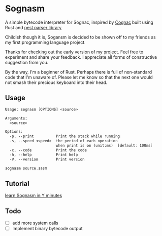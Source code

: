 # Sognasm

A simple bytecode interpreter for Sognac, inspired by [Cognac](https://github.com/cognate-lang/cognate)
built using Rust and [pest parser library](https://github.com/pest-parser/pest)

Childish though it is, Sogansm is decided to be shown off to my friends
as my first programming language project.

Thanks for checking out the early version of my project.
Feel free to experiment and share your feedback.
I appreciate all forms of constructive suggestion from you.

By the way, I'm a beginner of Rust.
Perhaps there is full of non-standard code that I'm unaware of.
Please let me know so that the next one would not
smash their precious keyboard into their head.

## Usage

```txt
Usage: sognasm [OPTIONS] <source>

Arguments:
  <source>  

Options:
  -p, --print          Print the stack while running
  -s, --speed <speed>  the period of each operation 
                       when print is on (unit:ms)  [default: 100ms]
  -c, --code           Print the code
  -h, --help           Print help
  -V, --version        Print version

```

```bash
sognasm source.sasm
```

## Tutorial

[learn Sognasm in Y minutes](./LearnSasmInYminutes.sasm)

## Todo

- [ ] add more system calls
- [ ] Implement binary bytecode output
